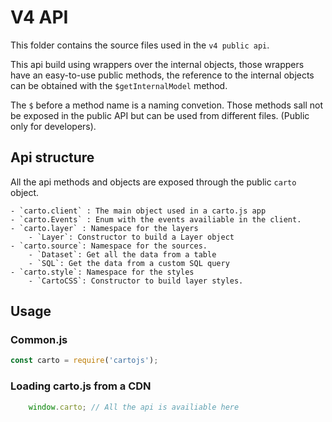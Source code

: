 # V4 API

This folder contains the source files used in the `v4 public api`.

This api build using wrappers over the internal objects, those wrappers have an easy-to-use public methods,
the reference to the internal objects can be obtained  with the `$getInternalModel` method.

The `$` before a method name is a naming convetion. Those methods sall not be exposed in the public API
but can be used from different files. (Public only for developers).


## Api structure

All the api methods and objects are exposed through the public `carto` object.

    - `carto.client` : The main object used in a carto.js app
    - `carto.Events` : Enum with the events availiable in the client.
    - `carto.layer` : Namespace for the layers
        - `Layer`: Constructor to build a Layer object
    - `carto.source`: Namespace for the sources.
        - `Dataset`: Get all the data from a table
        - `SQL`: Get the data from a custom SQL query
    - `carto.style`: Namespace for the styles
        - `CartoCSS`: Constructor to build layer styles.

## Usage

### Common.js

```javascript
const carto = require('cartojs');
```


### Loading carto.js from a CDN

```javascript
    window.carto; // All the api is availiable here
```


